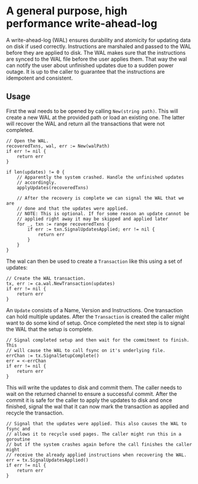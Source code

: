 # A general purpose, high performance write-ahead-log

A write-ahead-log (WAL) ensures durability and atomicity for updating data on
disk if used correctly. Instructions are marshaled and passed to the WAL
before they are applied to disk. The WAL makes sure that the instructions are
synced to the WAL file before the user applies them. That way the wal can
notify the user about unfinished updates due to a sudden power outage. It is up
to the caller to guarantee that the instructions are idempotent and consistent.

## Usage

First the wal needs to be opened by calling `New(string path)`. This will
create a new WAL at the provided path or load an existing one. The latter will
recover the WAL and return all the transactions that were not completed.

```
// Open the WAL.
recoveredTxns, wal, err := New(walPath)
if err != nil {
	return err
}

if len(updates) != 0 {
	// Apparently the system crashed. Handle the unfinished updates
	// accordingly.
	applyUpdates(recoveredTxns)

	// After the recovery is complete we can signal the WAL that we are
	// done and that the updates were applied.
	// NOTE: This is optional. If for some reason an update cannot be
	// applied right away it may be skipped and applied later
	for _, txn := range recoveredTxns {
		if err := txn.SignalUpdatesApplied; err != nil {
			return err
		}
	}
}
```

The wal can then be used to create a `Transaction` like this using a set of
updates:

```
// Create the WAL transaction.
tx, err := ca.wal.NewTransaction(updates)
if err != nil {
	return err
}
```

An `Update` consists of a Name, Version and Instructions. One transaction can
hold multiple updates. After the `Transaction` is created the caller might
want to do some kind of setup. Once completed the next step is to signal the
WAL that the setup is complete.

```
// Signal completed setup and then wait for the commitment to finish. This
// will cause the WAL to call fsync on it's underlying file.
errChan := tx.SignalSetupComplete()
err = <-errChan
if err != nil {
	return err
}
```

This will write the updates to disk and commit them. The caller needs to wait
on the returned channel to ensure a successful commit. After the commit it is
safe for the caller to apply the updates to disk and once finished, signal the
wal that it can now mark the transaction as applied and recycle the
transaction.

```
// Signal that the updates were applied. This also causes the WAL to fsync and
// allows it to recycle used pages. The caller might run this in a goroutine
// but if the system crashes again before the call finishes the caller might
// receive the already applied instructions when recovering the WAL.
err = tx.SignalUpdatesApplied()
if err != nil {
	return err
}
```

